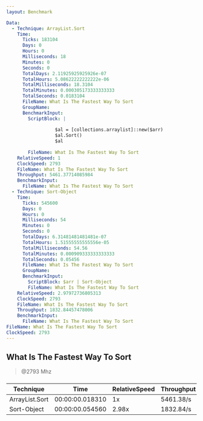 ```yaml
---
layout: Benchmark

Data: 
  - Technique: ArrayList.Sort
    Time: 
      Ticks: 183104
      Days: 0
      Hours: 0
      Milliseconds: 18
      Minutes: 0
      Seconds: 0
      TotalDays: 2.11925925925926e-07
      TotalHours: 5.08622222222222e-06
      TotalMilliseconds: 18.3104
      TotalMinutes: 0.000305173333333333
      TotalSeconds: 0.0183104
      FileName: What Is The Fastest Way To Sort
      GroupName: 
      BenchmarkInput: 
        ScriptBlock: |
           
                  $al = [collections.arraylist]::new($arr) 
                  $al.Sort()
                  $al
              
        FileName: What Is The Fastest Way To Sort
    RelativeSpeed: 1
    ClockSpeed: 2793
    FileName: What Is The Fastest Way To Sort
    Throughput: 5461.37714085984
    BenchmarkInput: 
      FileName: What Is The Fastest Way To Sort
  - Technique: Sort-Object
    Time: 
      Ticks: 545600
      Days: 0
      Hours: 0
      Milliseconds: 54
      Minutes: 0
      Seconds: 0
      TotalDays: 6.31481481481481e-07
      TotalHours: 1.51555555555556e-05
      TotalMilliseconds: 54.56
      TotalMinutes: 0.000909333333333333
      TotalSeconds: 0.05456
      FileName: What Is The Fastest Way To Sort
      GroupName: 
      BenchmarkInput: 
        ScriptBlock: $arr | Sort-Object
        FileName: What Is The Fastest Way To Sort
    RelativeSpeed: 2.97972736805313
    ClockSpeed: 2793
    FileName: What Is The Fastest Way To Sort
    Throughput: 1832.84457478006
    BenchmarkInput: 
      FileName: What Is The Fastest Way To Sort
FileName: What Is The Fastest Way To Sort
ClockSpeed: 2793
---
```

What Is The Fastest Way To Sort
-------------------------------
> @2793 Mhz


### 


|Technique     |Time           |RelativeSpeed|Throughput|
|--------------|---------------|-------------|----------|
|ArrayList.Sort|00:00:00.018310|1x           |5461.38/s |
|Sort-Object   |00:00:00.054560|2.98x        |1832.84/s |

